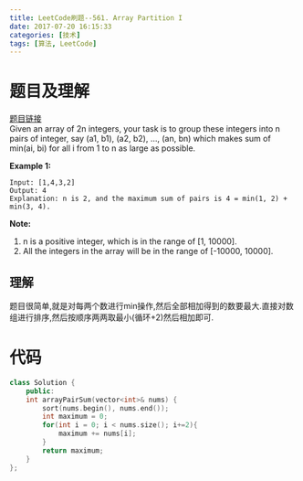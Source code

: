 ```yaml
---
title: LeetCode刷题--561. Array Partition I
date: 2017-07-20 16:15:33
categories: [技术]
tags: [算法, LeetCode]
---
```

[](#题目及理解 "题目及理解")题目及理解
=======================

[题目链接](https://leetcode.com/problems/array-partition-i/#/description)  
Given an array of 2n integers, your task is to group these integers into n pairs of integer, say (a1, b1), (a2, b2), …, (an, bn) which makes sum of min(ai, bi) for all i from 1 to n as large as possible.

**Example 1:**  
```
Input: [1,4,3,2]
Output: 4
Explanation: n is 2, and the maximum sum of pairs is 4 = min(1, 2) + min(3, 4).
```

**Note:**

1.  n is a positive integer, which is in the range of \[1, 10000\].
2.  All the integers in the array will be in the range of \[-10000, 10000\].

[](#理解 "理解")理解
--------------

题目很简单,就是对每两个数进行min操作,然后全部相加得到的数要最大.直接对数组进行排序,然后按顺序两两取最小(循环+2)然后相加即可.

[](#代码 "代码")代码
==============
```c++
class Solution {
    public:    
    int arrayPairSum(vector<int>& nums) {        
        sort(nums.begin(), nums.end());        
        int maximum = 0;        
        for(int i = 0; i < nums.size(); i+=2){            
            maximum += nums[i];        
        }        
        return maximum;    
    }
};
```